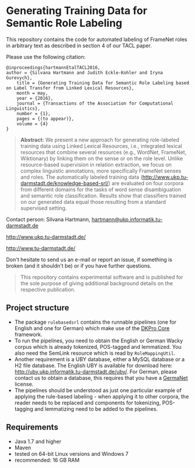 # Generating Training Data for Semantic Role Labeling


This repository contains the code for automated labeling of FrameNet roles in arbitrary text as described in section 4 of our TACL paper.

Please use the following citation:

```
@inproceedings{hartmannEtalTACL2016,
author = {Silvana Hartmann and Judith Eckle-Kohler and Iryna Gurevych},
	title = {Generating Training Data for Semantic Role Labeling based on Label Transfer from Linked Lexical Resources},
	month = may,
	year = {2016},
	journal = {Transactions of the Association for Computational Linguistics},
	number = {1},
	pages = {(to appear)},
	volume = {4}
}
```

> **Abstract:** We present a new approach for generating role-labeled training data using Linked Lexical Resources, i.e., integrated lexical resources that combine several resources (e.g., WordNet, FrameNet, Wiktionary) by linking them on the sense or on the role level. Unlike resource-based supervision in relation extraction, we focus on complex linguistic annotations, more specifically FrameNet senses and roles. The automatically labeled training data (http://www.ukp.tu-darmstadt.de/knowledge-based-srl/) are evaluated on four corpora from different domains for the tasks of word sense disambiguation and semantic role classification. Results show that classifiers trained on our generated data equal those resulting from a standard supervised setting.

Contact person: Silvana Hartmann, hartmann@ukp.informatik.tu-darmstadt.de

http://www.ukp.tu-darmstadt.de/

http://www.tu-darmstadt.de/

Don't hesitate to send us an e-mail or report an issue, if something is broken (and it shouldn't be) or if you have further questions.


> This repository contains experimental software and is published for the sole purpose of giving additional background details on the respective publication. 

## Project structure

 * The package `rulebasedsrl` contains the runnable pipelines (one for English and one for German) which make use of the [DKPro Core](https://dkpro.github.io/dkpro-core/) framework. 
 * To run the pipelines, you need to obtain the English or German Wacky corpus which is already tokenized, POS-tagged and lemmatized. You also need the SemLink resource which is read by `RoleMappingUtil`.
 * Another requirement is a UBY database, either a MySQL database or a H2 file database. The English UBY is available for download here: http://uby.ukp.informatik.tu-darmstadt.de/uby/. For German, please contact us to obtain a database, this requires that you have a [GermaNet](http://www.sfs.uni-tuebingen.de/GermaNet/) license.
 * The pipelines should be understood as just one particular example of applying the rule-based labeling - when applying it to other corpora, the reader needs to be replaced and components for tokenizing, POS-tagging and lemmatizing need to be added to the pipelines.

## Requirements

* Java 1.7 and higher
* Maven
* tested on 64-bit Linux versions and Windows 7
* recommended: 16 GB RAM
